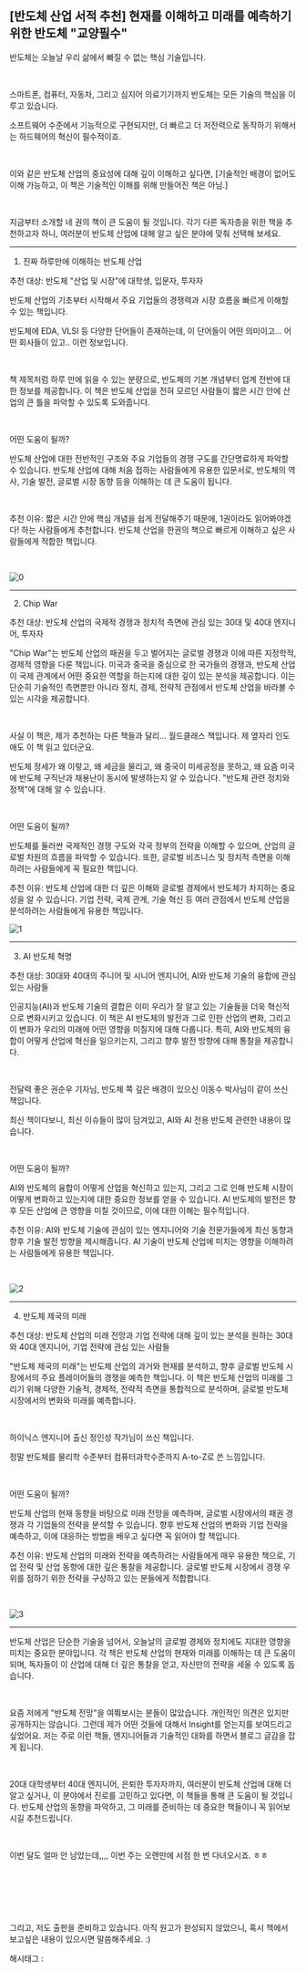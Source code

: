 ## [반도체 산업 서적 추천] 현재를 이해하고 미래를 예측하기 위한 반도체 "교양필수"

반도체는 오늘날 우리 삶에서 빠질 수 없는 핵심 기술입니다.

​

스마트폰, 컴퓨터, 자동차, 그리고 심지어 의료기기까지 반도체는 모든 기술의 핵심을 이루고 있습니다.

소프트웨어 수준에서 기능적으로 구현되지만, 더 빠르고 더 저전력으로 동작하기 위해서는 하드웨어의 혁신이 필수적이죠.

​

이와 같은 반도체 산업의 중요성에 대해 깊이 이해하고 싶다면, [기술적인 배경이 없어도 이해 가능하고, 이 책은 기술적인 이해를 위해 만들어진 책은 아님.]

​

지금부터 소개할 네 권의 책이 큰 도움이 될 것입니다. 각기 다른 독자층을 위한 책을 추천하고자 하니, 여러분이 반도체 산업에 대해 알고 싶은 분야에 맞춰 선택해 보세요.

---

1. 진짜 하루만에 이해하는 반도체 산업

추천 대상: 반도체 "산업 및 시장"에 대학생, 입문자, 투자자

반도체 산업의 기초부터 시작해서 주요 기업들의 경쟁력과 시장 흐름을 빠르게 이해할 수 있는 책입니다.

반도체에 EDA, VLSI 등 다양한 단어들이 존재하는데, 이 단어들이 어떤 의미이고... 어떤 회사들이 있고.. 이런 정보입니다.

​

책 제목처럼 하루 만에 읽을 수 있는 분량으로, 반도체의 기본 개념부터 업계 전반에 대한 정보를 제공합니다. 이 책은 반도체 산업을 전혀 모르던 사람들이 짧은 시간 안에 산업의 큰 틀을 파악할 수 있도록 도와줍니다.

​

어떤 도움이 될까?

반도체 산업에 대한 전반적인 구조와 주요 기업들의 경쟁 구도를 간단명료하게 파악할 수 있습니다. 반도체 산업에 대해 처음 접하는 사람들에게 유용한 입문서로, 반도체의 역사, 기술 발전, 글로벌 시장 동향 등을 이해하는 데 큰 도움이 됩니다.

​

추천 이유: 짧은 시간 안에 핵심 개념을 쉽게 전달해주기 때문에, 1권이라도 읽어봐야겠다! 하는 사람들에게 추천합니다. 반도체 산업을 한권의 책으로 빠르게 이해하고 싶은 사람들에게 적합한 책입니다.

​

![0](./asset/0.png)

---

2. Chip War

추천 대상: 반도체 산업의 국제적 경쟁과 정치적 측면에 관심 있는 30대 및 40대 엔지니어, 투자자

"Chip War"는 반도체 산업의 패권을 두고 벌어지는 글로벌 경쟁과 이에 따른 지정학적, 경제적 영향을 다룬 책입니다. 미국과 중국을 중심으로 한 국가들의 경쟁과, 반도체 산업이 국제 관계에서 어떤 중요한 역할을 하는지에 대한 깊이 있는 분석을 제공합니다. 이는 단순히 기술적인 측면뿐만 아니라 정치, 경제, 전략적 관점에서 반도체 산업을 바라볼 수 있는 시각을 제공합니다.

​

사실 이 책은, 제가 추천하는 다른 책들과 달리... 월드클래스 책입니다. 제 옆자리 인도 애도 이 책 읽고 있더군요.

반도체 정세가 왜 이렇고, 왜 세금을 물리고, 왜 중국이 미세공정을 못하고, 왜 요즘 미국에 반도체 구직난과 채용난이 동시에 발생하는지 알 수 있습니다. "반도체 관련 정치와 정책"에 대해 알 수 있습니다.

​

어떤 도움이 될까?

반도체를 둘러싼 국제적인 경쟁 구도와 각국 정부의 전략을 이해할 수 있으며, 산업의 글로벌 차원의 흐름을 파악할 수 있습니다. 또한, 글로벌 비즈니스 및 정치적 측면을 이해하려는 사람들에게 꼭 필요한 책입니다.

추천 이유: 반도체 산업에 대한 더 깊은 이해와 글로벌 경제에서 반도체가 차지하는 중요성을 알 수 있습니다. 기업 전략, 국제 관계, 기술 혁신 등 여러 관점에서 반도체 산업을 분석하려는 사람들에게 유용한 책입니다.

![1](./asset/1.png)

---

3. AI 반도체 혁명

추천 대상: 30대와 40대의 주니어 및 시니어 엔지니어, AI와 반도체 기술의 융합에 관심 있는 사람들

인공지능(AI)과 반도체 기술의 결합은 이미 우리가 잘 알고 있는 기술들을 더욱 혁신적으로 변화시키고 있습니다. 이 책은 AI 반도체의 발전과 그로 인한 산업의 변화, 그리고 이 변화가 우리의 미래에 어떤 영향을 미칠지에 대해 다룹니다. 특히, AI와 반도체의 융합이 어떻게 산업에 혁신을 일으키는지, 그리고 향후 발전 방향에 대해 통찰을 제공합니다.

​

전달력 좋은 권순우 기자님, 반도체 쪽 깊은 배경이 있으신 이동수 박사님이 같이 쓰신 책입니다.

최신 책이다보니, 최신 이슈들이 많이 담겨있고, AI와 AI 전용 반도체 관련한 내용이 많습니다.

​

어떤 도움이 될까?

AI와 반도체의 융합이 어떻게 산업을 혁신하고 있는지, 그리고 그로 인해 반도체 시장이 어떻게 변화하고 있는지에 대한 중요한 정보를 얻을 수 있습니다. AI 반도체의 발전은 향후 모든 산업에 큰 영향을 미칠 것이므로, 이에 대한 이해는 필수적입니다.

추천 이유: AI와 반도체 기술에 관심이 있는 엔지니어와 기술 전문가들에게 최신 동향과 향후 기술 발전 방향을 제시해줍니다. AI 기술이 반도체 산업에 미치는 영향을 이해하려는 사람들에게 유용한 책입니다.

​

![2](./asset/2.png)

---

4. 반도체 제국의 미래

추천 대상: 반도체 산업의 미래 전망과 기업 전략에 대해 깊이 있는 분석을 원하는 30대와 40대 엔지니어, 기업 전략에 관심 있는 사람들

"반도체 제국의 미래"는 반도체 산업의 과거와 현재를 분석하고, 향후 글로벌 반도체 시장에서의 주요 플레이어들의 경쟁을 예측한 책입니다. 이 책은 반도체 산업의 미래를 그리기 위해 다양한 기술적, 경제적, 전략적 측면을 통합적으로 분석하며, 글로벌 반도체 시장에서의 변화와 미래를 예측합니다.

​

하이닉스 엔지니어 출신 정인성 작가님이 쓰신 책입니다.

정말 반도체를 물리학 수준부터 컴퓨터과학수준까지 A-to-Z로 쓴 느낌입니다.

​

어떤 도움이 될까?

반도체 산업의 현재 동향을 바탕으로 미래 전망을 예측하며, 글로벌 시장에서의 패권 경쟁과 각 기업들의 전략을 분석할 수 있습니다. 향후 반도체 산업의 변화와 기업 전략을 예측하고, 이에 대응하는 방법을 배우고 싶다면 꼭 읽어야 할 책입니다.

추천 이유: 반도체 산업의 미래와 전략을 예측하려는 사람들에게 매우 유용한 책으로, 기업 전략 및 산업 동향에 대한 깊은 통찰을 제공합니다. 글로벌 반도체 시장에서 경쟁 우위를 점하기 위한 전략을 구상하고 있는 분들에게 적합합니다.

​

![3](./asset/3.png)

---

반도체 산업은 단순한 기술을 넘어서, 오늘날의 글로벌 경제와 정치에도 지대한 영향을 미치는 중요한 분야입니다. 각 책은 반도체 산업의 현재와 미래를 이해하는 데 큰 도움이 되며, 독자들이 이 산업에 대해 더 깊은 통찰을 얻고, 자신만의 전략을 세울 수 있도록 돕습니다.

​

요즘 저에게 "반도체 전망"을 여쭤보시는 분들이 많았습니다. 개인적인 의견은 있지만 공개하지는 않습니다. 그런데 제가 어떤 것들에 대해서 Insight를 얻는지를 보여드리고 싶었어요. 저는 주로 이런 책들, 엔지니어들과 기술적인 대화를 하면서 블로그 글감을 잡게 됩니다.

​

20대 대학생부터 40대 엔지니어, 은퇴한 투자자까지, 여러분이 반도체 산업에 대해 더 알고 싶거나, 이 분야에서 진로를 고민하고 있다면, 이 책들을 통해 큰 도움이 될 것입니다. 반도체 산업의 동향을 파악하고, 그 미래를 준비하는 데 중요한 책들이니 꼭 읽어보시길 추천드립니다.

​

이번 달도 얼마 안 남았는데,,,, 이번 주는 오랜만에 서점 한 번 다녀오시죠. ㅎㅎ

​

​

​

그리고, 저도 출판을 준비하고 있습니다. 아직 원고가 완성되지 않았으니, 혹시 책에서 보고싶은 내용이 있으시면 말씀해주세요. :)

 해시태그 : 
